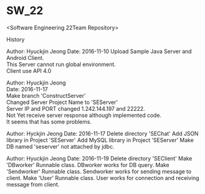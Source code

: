 # SW_22

<Software Engineering 22Team Repository>

History

Author: Hyuckjin Jeong 
Date: 2016-11-10
Upload Sample Java Server and Android Client.  
This Server cannot run global environment.  
Client use API 4.0  

Author: Hyuckjin Jeong  
Date: 2016-11-17  
Make branch 'ConstructServer'  
Changed Server Project Name to 'SEServer'  
Server IP and PORT changed 1.242.144.197 and 22222.  
Not Yet receive server response although implemented code.  
It seems that has some problems.  

Author: Hyckjin Jeong 
Date: 2016-11-17 
Delete directory 'SEChat' 
Add JSON library in Project 'SEServer' 
Add MySQL library in Project 'SEServer' 
Make DB named 'seserver' not attached by jdbc. 

Author: Hyuckjin Jeong 
Date: 2016-11-19 
Delete directory 'SEClient' 
Make 'DBworker' Runnable class. 
DBworker works for DB query. 
Make 'Sendworker' Runnable class. 
Sendworker works for sending message to client. 
Make 'User' Runnable class.
User works for connection and receiving message from client.
